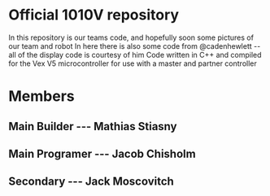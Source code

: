 # Official 1010V repository
In this repository is our teams code, and hopefully soon some pictures of our team and robot
In here there is also some code from @cadenhewlett -- all of the display code is courtesy of him
Code written in C++ and compiled for the Vex V5 microcontroller for use with a master and partner controller
# Members
## Main Builder --- Mathias Stiasny
## Main Programer --- Jacob Chisholm
## Secondary --- Jack Moscovitch
